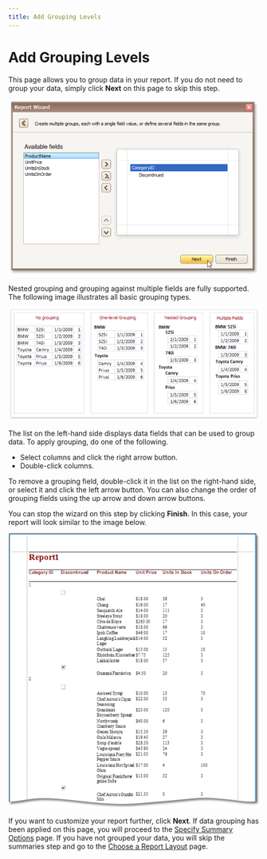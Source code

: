 ```yaml
---
title: Add Grouping Levels
---
```

# Add Grouping Levels
This page allows you to group data in your report. If you do not need to group your data, simply click **Next** on this page to skip this step.

![RD_ReportWizard_Standard_5](../../../../../images/Img8323.png)

Nested grouping and grouping against multiple fields are fully supported. The following image illustrates all basic grouping types.

![Reports-GroupingConcept](../../../../../images/Img9139.png)

The list on the left-hand side displays data fields that can be used to group data. To apply grouping, do one of the following.
* Select columns and click the right arrow button.
* Double-click columns.

To remove a grouping field, double-click it in the list on the right-hand side, or select it and click the left arrow button. You can also change the order of grouping fields using the up arrow and down arrow buttons.

You can stop the wizard on this step by clicking **Finish**. In this case, your report will look similar to the image below.

![RD_ReportWizard_Standard_5a](../../../../../images/Img9145.png)

If you want to customize your report further, click **Next**. If data grouping has been applied on this page, you will proceed to the [Specify Summary Options](../../../../../../interface-elements-for-desktop/articles/report-designer/report-designer-for-winforms/report-wizard/data-bound-report/specify-summary-options.md) page. If you have not grouped your data, you will skip the summaries step and go to the [Choose a Report Layout](../../../../../../interface-elements-for-desktop/articles/report-designer/report-designer-for-winforms/report-wizard/data-bound-report/choose-a-report-layout.md) page.